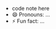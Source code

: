 - code note here
- 😄 Pronouns: ...
- ⚡ Fun fact: ...

<!---
trabuithi06/trabuithi06 is a ✨ special ✨ repository because its `README.md` (this file) appears on your GitHub profile.
You can click the Preview link to take a look at your changes.
--->
